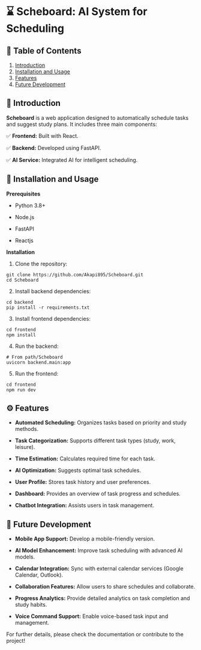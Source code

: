 # ⌛ Scheboard: AI System for Scheduling


## 📖 **Table of Contents**  
1. [Introduction](#gioi-thieu)  
2. [Installation and Usage](#cai-dat-va-cach-su-dung)  
3. [Features](#tinh-nang)  
4. [Future Development](#huong-phat-trien)  


<a id="gioi-thieu"></a>
## 🌟 **Introduction**
**Scheboard** is a web application designed to automatically schedule tasks and suggest study plans. It includes three main components:

✅ **Frontend:** Built with React.

✅ **Backend:** Developed using FastAPI.

✅ **AI Service:** Integrated AI for intelligent scheduling. 


<a id="cai-dat-va-cach-su-dung"></a>
## 🚀 **Installation and Usage**  

**Prerequisites**

- Python 3.8+

- Node.js 

- FastAPI

- Reactjs 


**Installation**

1. Clone the repository:

```
git clone https://github.com/Akapi895/Scheboard.git
cd Scheboard
```

2. Install backend dependencies:
```
cd backend
pip install -r requirements.txt
```

3. Install frontend dependencies:
```
cd frontend
npm install
```

4.  Run the backend:
```
# From path/Scheboard
uvicorn backend.main:app 
```

 5. Run the frontend:
```
cd frontend
npm run dev
```

 
<a id="tinh-nang"></a>
## ⚙️ **Features**  

- **Automated Scheduling:** Organizes tasks based on priority and study methods.

- **Task Categorization:** Supports different task types (study, work, leisure).

- **Time Estimation:** Calculates required time for each task.

- **AI Optimization:** Suggests optimal task schedules.

- **User Profile:** Stores task history and user preferences.

- **Dashboard:** Provides an overview of task progress and schedules.

- **Chatbot Integration:** Assists users in task management.



<a id="huong-phat-trien"></a>
## 🎯 **Future Development**  

- **Mobile App Support:** Develop a mobile-friendly version.

- **AI Model Enhancement:** Improve task scheduling with advanced AI models.

- **Calendar Integration:** Sync with external calendar services (Google Calendar, Outlook).

- **Collaboration Features:** Allow users to share schedules and collaborate.

- **Progress Analytics:** Provide detailed analytics on task completion and study habits.

- **Voice Command Support:** Enable voice-based task input and management.


For further details, please check the documentation or contribute to the project!

